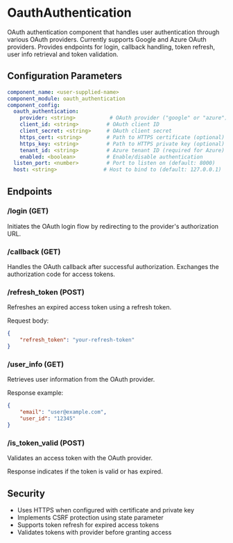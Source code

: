 # OauthAuthentication

OAuth authentication component that handles user authentication through various OAuth providers. Currently supports Google and Azure OAuth providers. Provides endpoints for login, callback handling, token refresh, user info retrieval and token validation.

## Configuration Parameters

```yaml
component_name: <user-supplied-name>
component_module: oauth_authentication
component_config:
  oauth_authentication:
    provider: <string>           # OAuth provider ("google" or "azure")
    client_id: <string>         # OAuth client ID
    client_secret: <string>     # OAuth client secret
    https_cert: <string>        # Path to HTTPS certificate (optional)
    https_key: <string>         # Path to HTTPS private key (optional) 
    tenant_id: <string>         # Azure tenant ID (required for Azure)
    enabled: <boolean>          # Enable/disable authentication
  listen_port: <number>         # Port to listen on (default: 8000)
  host: <string>               # Host to bind to (default: 127.0.0.1)
```

## Endpoints

### /login (GET)
Initiates the OAuth login flow by redirecting to the provider's authorization URL.

### /callback (GET) 
Handles the OAuth callback after successful authorization. Exchanges the authorization code for access tokens.

### /refresh_token (POST)
Refreshes an expired access token using a refresh token.

Request body:
```json
{
    "refresh_token": "your-refresh-token"
}
```

### /user_info (GET)
Retrieves user information from the OAuth provider.

Response example:
```json
{
    "email": "user@example.com",
    "user_id": "12345"
}
```

### /is_token_valid (POST)
Validates an access token with the OAuth provider.

Response indicates if the token is valid or has expired.

## Security

- Uses HTTPS when configured with certificate and private key
- Implements CSRF protection using state parameter
- Supports token refresh for expired access tokens
- Validates tokens with provider before granting access
